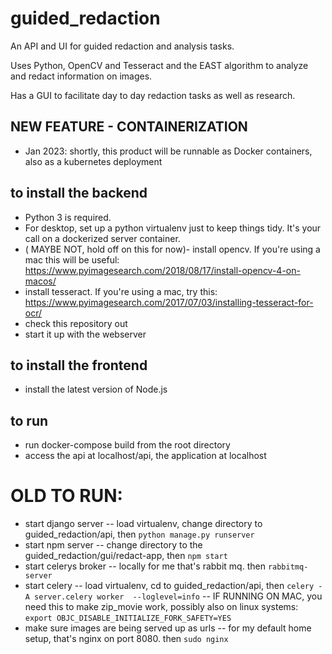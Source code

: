 # guided_redaction

An API and UI for guided redaction and analysis tasks.

Uses Python, OpenCV and Tesseract and the EAST algorithm to analyze and redact information on images.

Has a GUI to facilitate day to day redaction tasks as well as research.

## NEW FEATURE - CONTAINERIZATION
- Jan 2023: shortly, this product will be runnable as Docker containers, also as a kubernetes deployment

## to install the backend
- Python 3 is required.
- For desktop, set up a python virtualenv just to keep things tidy.  It's your call on a dockerized server container.
- ( MAYBE NOT, hold off on this for now)- install opencv.  If you're using a mac this will be useful: https://www.pyimagesearch.com/2018/08/17/install-opencv-4-on-macos/
- install tesseract.  If you're using a mac, try this: https://www.pyimagesearch.com/2017/07/03/installing-tesseract-for-ocr/
- check this repository out
- start it up with the webserver

## to install the frontend
- install the latest version of Node.js

## to run
- run docker-compose build from the root directory 
- access the api at localhost/api, the application at localhost

# OLD TO RUN:
- start django server
-- load virtualenv, change directory to guided_redaction/api, then `python manage.py runserver`
- start npm server
-- change directory to the guided_redaction/gui/redact-app, then `npm start`
- start celerys broker
-- locally for me that's rabbit mq.  then `rabbitmq-server` 
- start celery
-- load virtualenv, cd to guided_redaction/api, then `celery -A server.celery worker  --loglevel=info`
-- IF RUNNING ON MAC, you need this to make zip_movie work, possibly also on linux systems:
     `export OBJC_DISABLE_INITIALIZE_FORK_SAFETY=YES`
- make sure images are being served up as urls
-- for my default home setup, that's nginx on port 8080.  then `sudo nginx` 
